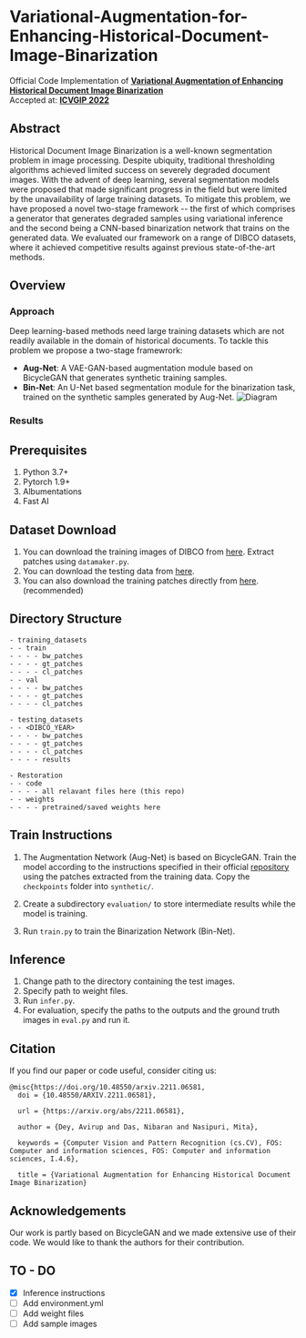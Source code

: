 # Variational-Augmentation-for-Enhancing-Historical-Document-Image-Binarization
Official Code Implementation of **[Variational Augmentation of Enhancing Historical Document Image Binarization](https://arxiv.org/abs/2211.06581)** <br>
Accepted at: **[ICVGIP 2022](https://events.iitgn.ac.in/2022/icvgip/accepted_papers.html)** <br>

## Abstract
Historical Document Image Binarization is a well-known segmentation problem in image processing. Despite ubiquity, traditional thresholding algorithms achieved limited success on severely degraded document images. With the advent of deep learning, several segmentation models were proposed that made significant progress in the field but were limited by the unavailability of large training datasets. To mitigate this problem, we have proposed a novel two-stage framework -- the first of which comprises a generator that generates degraded samples using variational inference and the second being a CNN-based binarization network that trains on the generated data. We evaluated our framework on a range of DIBCO datasets, where it achieved competitive results against previous state-of-the-art methods.

## Overview
### Approach
Deep learning-based methods need large training datasets which are not readily available in the domain of historical documents. To tackle this problem we propose a two-stage framewrork:
* **Aug-Net**: A VAE-GAN-based augmentation module based on BicycleGAN that generates synthetic training samples.
* **Bin-Net**: An U-Net based segmentation module for the binarization task, trained on the synthetic samples generated by Aug-Net.
![Diagram](https://github.com/DVLP-CMATERJU/Variational-Augmentation-for-Enhancing-Historical-Document-Image-Binarization/blob/main/assets/blockdiagram.png)
### Results
## Prerequisites
1. Python 3.7+
2. Pytorch 1.9+
3. Albumentations
4. Fast AI

## Dataset Download
1. You can download the training images of DIBCO from [here](https://drive.google.com/file/d/1tpgxnHPHpwA9F39WNauucwtCDcLV7fRx/view?usp=share_link). Extract patches using ```datamaker.py```.
2. You can download the testing data from [here](https://drive.google.com/file/d/1tpgxnHPHpwA9F39WNauucwtCDcLV7fRx/view?usp=share_link).
3. You can also download the training patches directly from [here](https://drive.google.com/file/d/1tpgxnHPHpwA9F39WNauucwtCDcLV7fRx/view?usp=share_link). (recommended)
## Directory Structure
```
- training_datasets
- - train
- - - - bw_patches
- - - - gt_patches
- - - - cl_patches
- - val
- - - - bw_patches
- - - - gt_patches
- - - - cl_patches

- testing_datasets
- - <DIBCO_YEAR>
- - - - bw_patches
- - - - gt_patches
- - - - cl_patches
- - - - results

- Restoration
- - code
- - - - all relavant files here (this repo)
- - weights
- - - - pretrained/saved weights here
```

## Train Instructions
1. The Augmentation Network (Aug-Net) is based on BicycleGAN. Train the model according to the instructions specified in their official [repository](https://github.com/junyanz/BicycleGAN) using the patches extracted from the training data. Copy the ```checkpoints``` folder into ```synthetic/```.

2. Create a subdirectory ```evaluation/``` to store intermediate results while the model is training.

3. Run ```train.py``` to train the Binarization Network (Bin-Net).

## Inference
1. Change path to the directory containing the test images.
2. Specify path to weight files.
3. Run ```infer.py```.
4. For evaluation, specify the paths to the outputs and the ground truth images in ```eval.py``` and run it. 

## Citation
If you find our paper or code useful, consider citing us:
```
@misc{https://doi.org/10.48550/arxiv.2211.06581,
  doi = {10.48550/ARXIV.2211.06581},
  
  url = {https://arxiv.org/abs/2211.06581},
  
  author = {Dey, Avirup and Das, Nibaran and Nasipuri, Mita},
  
  keywords = {Computer Vision and Pattern Recognition (cs.CV), FOS: Computer and information sciences, FOS: Computer and information sciences, I.4.6},
  
  title = {Variational Augmentation for Enhancing Historical Document Image Binarization}
```
## Acknowledgements
Our work is partly based on BicycleGAN and we made extensive use of their code. We would like to thank the authors for their contribution.
## TO - DO
- [X] Inference instructions
- [ ] Add environment.yml
- [ ] Add weight files
- [ ] Add sample images
